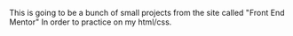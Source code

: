 This is going to be a bunch of small projects from the site called "Front End Mentor"
In order to practice on my html/css.
